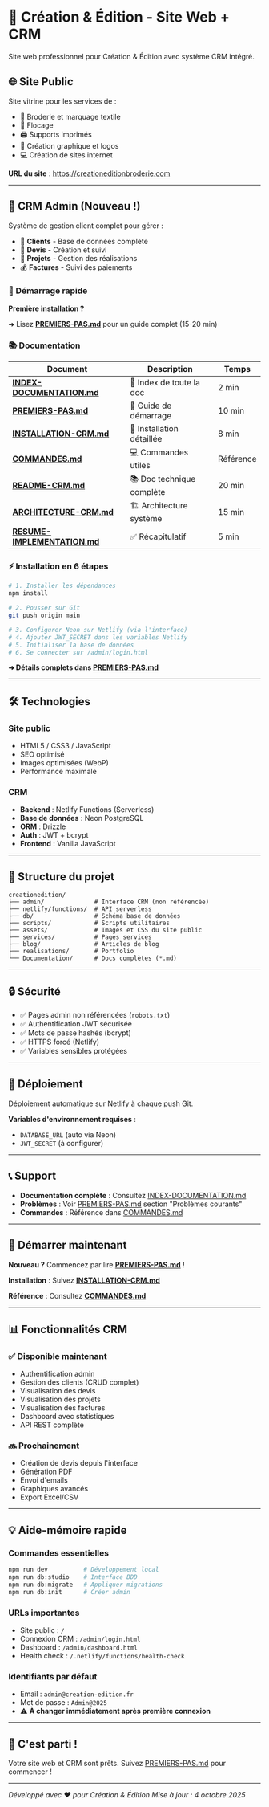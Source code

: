 # 🎨 Création & Édition - Site Web + CRM

Site web professionnel pour Création & Édition avec système CRM intégré.

## 🌐 Site Public

Site vitrine pour les services de :
- 🧵 Broderie et marquage textile
- 🎯 Flocage
- 🖨️ Supports imprimés
- 🎨 Création graphique et logos
- 💻 Création de sites internet

**URL du site** : https://creationeditionbroderie.com

---

## 🔐 CRM Admin (Nouveau !)

Système de gestion client complet pour gérer :
- 👥 **Clients** - Base de données complète
- 📝 **Devis** - Création et suivi
- 🚀 **Projets** - Gestion des réalisations
- 💰 **Factures** - Suivi des paiements

### 🚀 Démarrage rapide

**Première installation ?** 

➜ Lisez **[PREMIERS-PAS.md](PREMIERS-PAS.md)** pour un guide complet (15-20 min)

### 📚 Documentation

| Document | Description | Temps |
|----------|-------------|-------|
| **[INDEX-DOCUMENTATION.md](INDEX-DOCUMENTATION.md)** | 📖 Index de toute la doc | 2 min |
| **[PREMIERS-PAS.md](PREMIERS-PAS.md)** | 🎯 Guide de démarrage | 10 min |
| **[INSTALLATION-CRM.md](INSTALLATION-CRM.md)** | 🔧 Installation détaillée | 8 min |
| **[COMMANDES.md](COMMANDES.md)** | 💻 Commandes utiles | Référence |
| **[README-CRM.md](README-CRM.md)** | 📚 Doc technique complète | 20 min |
| **[ARCHITECTURE-CRM.md](ARCHITECTURE-CRM.md)** | 🏗️ Architecture système | 15 min |
| **[RESUME-IMPLEMENTATION.md](RESUME-IMPLEMENTATION.md)** | ✅ Récapitulatif | 5 min |

### ⚡ Installation en 6 étapes

```bash
# 1. Installer les dépendances
npm install

# 2. Pousser sur Git
git push origin main

# 3. Configurer Neon sur Netlify (via l'interface)
# 4. Ajouter JWT_SECRET dans les variables Netlify
# 5. Initialiser la base de données
# 6. Se connecter sur /admin/login.html
```

**➜ Détails complets dans [PREMIERS-PAS.md](PREMIERS-PAS.md)**

---

## 🛠️ Technologies

### Site public
- HTML5 / CSS3 / JavaScript
- SEO optimisé
- Images optimisées (WebP)
- Performance maximale

### CRM
- **Backend** : Netlify Functions (Serverless)
- **Base de données** : Neon PostgreSQL
- **ORM** : Drizzle
- **Auth** : JWT + bcrypt
- **Frontend** : Vanilla JavaScript

---

## 📂 Structure du projet

```
creationedition/
├── admin/              # Interface CRM (non référencée)
├── netlify/functions/  # API serverless
├── db/                 # Schéma base de données
├── scripts/            # Scripts utilitaires
├── assets/             # Images et CSS du site public
├── services/           # Pages services
├── blog/               # Articles de blog
├── realisations/       # Portfolio
└── Documentation/      # Docs complètes (*.md)
```

---

## 🔒 Sécurité

- ✅ Pages admin non référencées (`robots.txt`)
- ✅ Authentification JWT sécurisée
- ✅ Mots de passe hashés (bcrypt)
- ✅ HTTPS forcé (Netlify)
- ✅ Variables sensibles protégées

---

## 🚀 Déploiement

Déploiement automatique sur Netlify à chaque push Git.

**Variables d'environnement requises** :
- `DATABASE_URL` (auto via Neon)
- `JWT_SECRET` (à configurer)

---

## 📞 Support

- **Documentation complète** : Consultez [INDEX-DOCUMENTATION.md](INDEX-DOCUMENTATION.md)
- **Problèmes** : Voir [PREMIERS-PAS.md](PREMIERS-PAS.md) section "Problèmes courants"
- **Commandes** : Référence dans [COMMANDES.md](COMMANDES.md)

---

## 🎯 Démarrer maintenant

**Nouveau ?** Commencez par lire **[PREMIERS-PAS.md](PREMIERS-PAS.md)** !

**Installation** : Suivez **[INSTALLATION-CRM.md](INSTALLATION-CRM.md)**

**Référence** : Consultez **[COMMANDES.md](COMMANDES.md)**

---

## 📊 Fonctionnalités CRM

### ✅ Disponible maintenant
- Authentification admin
- Gestion des clients (CRUD complet)
- Visualisation des devis
- Visualisation des projets
- Visualisation des factures
- Dashboard avec statistiques
- API REST complète

### 🔜 Prochainement
- Création de devis depuis l'interface
- Génération PDF
- Envoi d'emails
- Graphiques avancés
- Export Excel/CSV

---

## 💡 Aide-mémoire rapide

### Commandes essentielles
```bash
npm run dev          # Développement local
npm run db:studio    # Interface BDD
npm run db:migrate   # Appliquer migrations
npm run db:init      # Créer admin
```

### URLs importantes
- Site public : `/`
- Connexion CRM : `/admin/login.html`
- Dashboard : `/admin/dashboard.html`
- Health check : `/.netlify/functions/health-check`

### Identifiants par défaut
- Email : `admin@creation-edition.fr`
- Mot de passe : `Admin@2025`
- ⚠️ **À changer immédiatement après première connexion**

---

## 🎉 C'est parti !

Votre site web et CRM sont prêts. Suivez [PREMIERS-PAS.md](PREMIERS-PAS.md) pour commencer !

---

*Développé avec ❤️ pour Création & Édition*
*Mise à jour : 4 octobre 2025*


